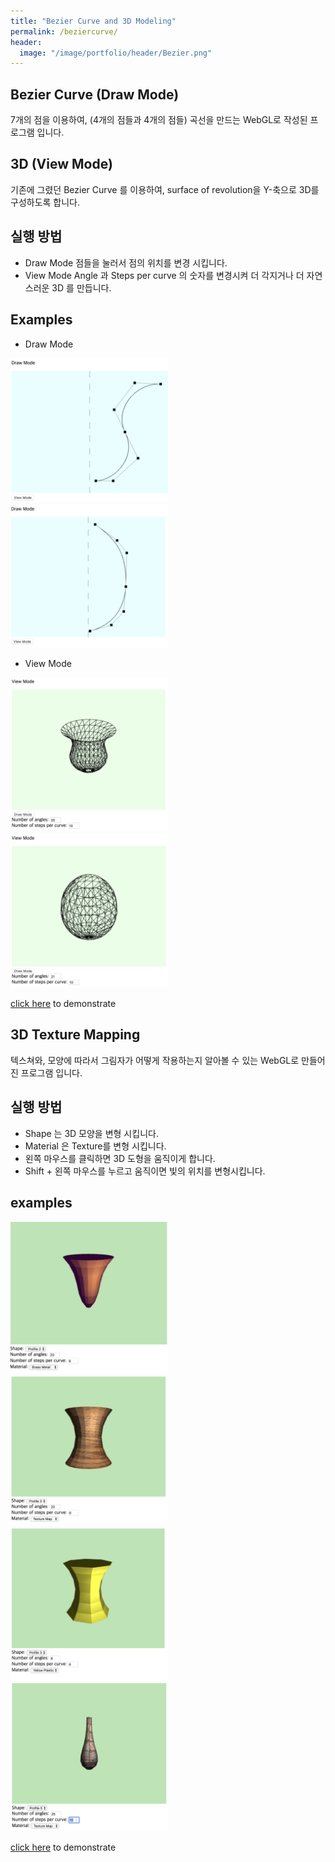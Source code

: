 ```yaml
---
title: "Bezier Curve and 3D Modeling"
permalink: /beziercurve/
header:
  image: "/image/portfolio/header/Bezier.png"
---
```


## Bezier Curve (Draw Mode)
 7개의 점을 이용하여, (4개의 점들과 4개의 점들) 곡선을 만드는 WebGL로 작성된 프로그램 입니다.

## 3D (View Mode)
 기존에 그렸던 Bezier Curve 를 이용하여, surface of revolution을 Y-축으로 3D를 구성하도록 합니다.

## 실행 방법
 - Draw Mode
  점들을 눌러서 점의 위치를 변경 시킵니다.
 - View Mode
  Angle 과 Steps per curve 의 숫자를 변경시켜 더 각지거나 더 자연스러운 3D 를 만듭니다.

## Examples
 - Draw Mode
<img src="/image/BezierCurve/Bezier1.png" width="50%" height="50%">
<img src="/image/BezierCurve/Bezier2.png" width="50%" height="50%">


 - View Mode
<img src="/image/BezierCurve/Bezier3D1.png" width="50%" height="50%">
<img src="/image/BezierCurve/Bezier3D2.png" width="50%" height="50%">


[click here](/HTML_Examples/BezierCurve/program2.html) to demonstrate



## 3D Texture Mapping
 텍스쳐와, 모양에 따라서 그림자가 어떻게 작용하는지 알아볼 수 있는 WebGL로 만들어진 프로그램 입니다.

## 실행 방법
 - Shape 는 3D 모양을 변형 시킵니다.
 - Material 은 Texture를 변형 시킵니다.
 - 왼쪽 마우스를 클릭하면 3D 도형을 움직이게 합니다.
 - Shift + 왼쪽 마우스를 누르고 움직이면 빛의 위치를 변형시킵니다.

## examples
  <img src="/image/TextureMapping/BrassMetal.png" width="50%" height="50%">
  <img src="/image/TextureMapping/WoodTexture.png" width="50%" height="50%">
  <img src="/image/TextureMapping/YellowPlastic.png" width="50%" height="50%">
  <img src="/image/TextureMapping/TileTexture.png" width="50%" height="50%">

[click here](/HTML_Examples/TextureMapping/program3.html) to demonstrate
